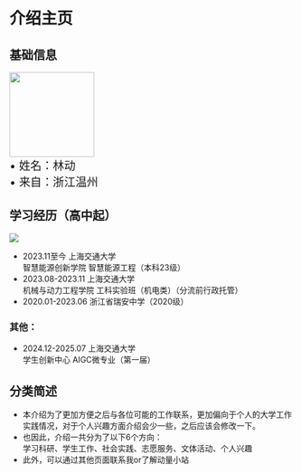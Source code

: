 # 介绍主页
## 基础信息

<img src="/introduction/imgs/photo.jpg" style="width: 150px; height: auto;">

<div style="font-size: 20px;">
    • 姓名：林动<br>
    • 来自：浙江温州
</div>

## 学习经历（高中起）

<img src="/introduction/imgs/education.png">

- 2023.11至今 上海交通大学<br>智慧能源创新学院 智慧能源工程（本科23级）  
- 2023.08-2023.11 上海交通大学<br>机械与动力工程学院 工科实验班（机电类）（分流前行政托管）  
- 2020.01-2023.06 浙江省瑞安中学（2020级）

### 其他：  
- 2024.12-2025.07 上海交通大学<br>学生创新中心 AIGC微专业（第一届）

## 分类简述
- 本介绍为了更加方便之后与各位可能的工作联系，更加偏向于个人的大学工作实践情况，对于个人兴趣方面介绍会少一些，之后应该会修改一下。
- 也因此，介绍一共分为了以下6个方向：<br>
学习科研、学生工作、社会实践、志愿服务、文体活动、个人兴趣
- 此外，可以通过其他页面联系我or了解动量小站